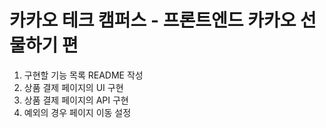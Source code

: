 # 카카오 테크 캠퍼스 - 프론트엔드 카카오 선물하기 편

1. 구현할 기능 목록 README 작성
2. 상품 결제 페이지의 UI 구현
3. 상품 결제 페이지의 API 구현
4. 예외의 경우 페이지 이동 설정
